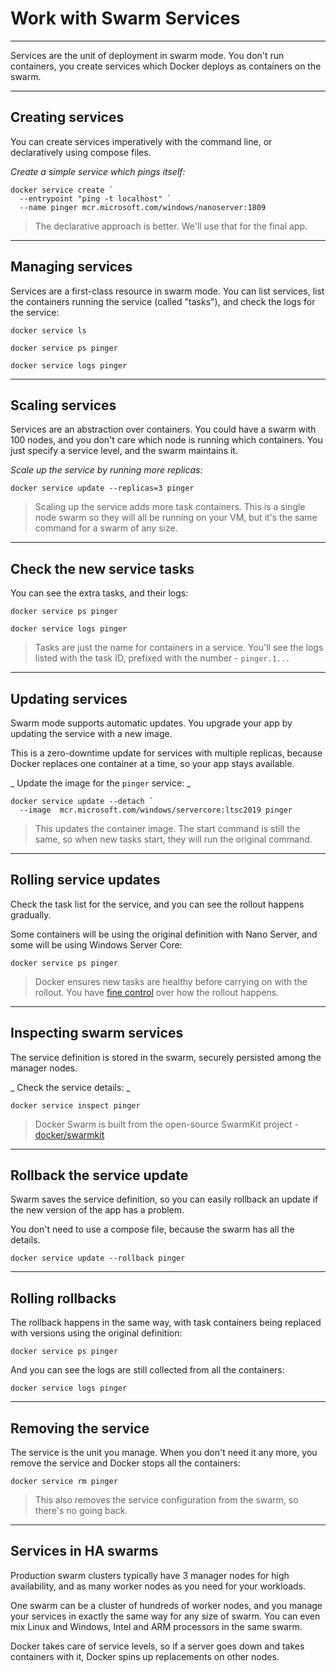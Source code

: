 # Work with Swarm Services

---

Services are the unit of deployment in swarm mode. You don't run containers, you create services which Docker deploys as containers on the swarm.

---

## Creating services

You can create services imperatively with the command line, or declaratively using compose files.

_Create a simple service which pings itself:_

```
docker service create `
  --entrypoint "ping -t localhost" `
  --name pinger mcr.microsoft.com/windows/nanoserver:1809
```

> The declarative approach is better. We'll use that for the final app.

---

## Managing services

Services are a first-class resource in swarm mode. You can list services, list the containers running the service (called "tasks"), and check the logs for the service:

```
docker service ls

docker service ps pinger

docker service logs pinger
```

---

## Scaling services

Services are an abstraction over containers. You could have a swarm with 100 nodes, and you don't care which node is running which containers. You just specify a service level, and the swarm maintains it. 

_Scale up the service by running more replicas:_

```
docker service update --replicas=3 pinger
```

> Scaling up the service adds more task containers. This is a single node swarm so they will all be running on your VM, but it's the same command for a swarm of any size.

---

## Check the new service tasks

You can see the extra tasks, and their logs:

```
docker service ps pinger

docker service logs pinger
```

> Tasks are just the name for containers in a service. You'll see the logs listed with the task ID, prefixed with the number - `pinger.1...`

---

## Updating services

Swarm mode supports automatic updates. You upgrade your app by updating the service with a new image. 

This is a zero-downtime update for services with multiple replicas, because Docker replaces one container at a time, so your app stays available.

_ Update the image for the `pinger` service: _

```
docker service update --detach `
  --image  mcr.microsoft.com/windows/servercore:ltsc2019 pinger
```

> This updates the container image. The start command is still the same, so when new tasks start, they will run the original command. 

---

## Rolling service updates

Check the task list for the service, and you can see the rollout happens gradually. 

Some containers will be using the original definition with Nano Server, and some will be using Windows Server Core:

```
docker service ps pinger
```

> Docker ensures new tasks are healthy before carrying on with the rollout. You have [fine control](https://docs.docker.com/engine/swarm/swarm-tutorial/rolling-update/) over how the rollout happens.

---

## Inspecting swarm services

The service definition is stored in the swarm, securely persisted among the manager nodes. 

_ Check the service details: _

```
docker service inspect pinger
```

> Docker Swarm is built from the open-source SwarmKit project - [docker/swarmkit]()

---

## Rollback the service update

Swarm saves the service definition, so you can easily rollback an update if the new version of the app has a problem. 

You don't need to use a compose file, because the swarm has all the details.

```
docker service update --rollback pinger
```

---

## Rolling rollbacks

The rollback happens in the same way, with task containers being replaced with versions using the original definition:

```
docker service ps pinger
```

And you can see the logs are still collected from all the containers:

```
docker service logs pinger
```

---

## Removing the service

The service is the unit you manage. When you don't need it any more, you remove the service and Docker stops all the containers:

```
docker service rm pinger
```

> This also removes the service configuration from the swarm, so there's no going back.

---

## Services in HA swarms

Production swarm clusters typically have 3 manager nodes for high availability, and as many worker nodes as you need for your workloads.

One swarm can be a cluster of hundreds of worker nodes, and you manage your services in exactly the same way for any size of swarm. You can even mix Linux and Windows, Intel and ARM processors in the same swarm.

Docker takes care of service levels, so if a server goes down and takes containers with it, Docker spins up replacements on other nodes.
